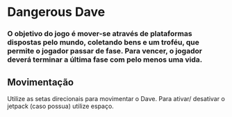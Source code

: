 <h1>Dangerous Dave</h1>

<h3>O objetivo do jogo é mover-se através de plataformas dispostas pelo mundo, coletando bens e um troféu, que permite o jogador passar de fase. Para vencer, o jogador deverá terminar a última fase com pelo menos uma vida.</h3>

<h2>Movimentação</h2>

<p>Utilize as setas direcionais para movimentar o Dave. Para ativar/ desativar o jetpack (caso possua) utilize espaço.</p>

